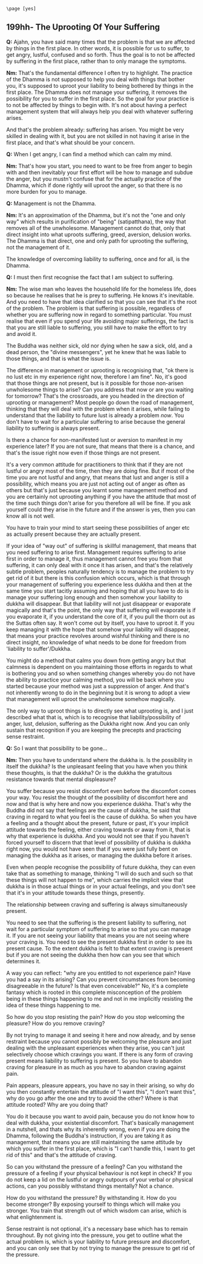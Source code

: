 ```{=context}
\page [yes]
```
## 199hh- The Uprooting Of Your Suffering

**Q:** Ajahn, you have said many times that the problem is that we are
affected by things in the first place. In other words, it is possible
for us to suffer, to get angry, lustful, confused and so forth. Thus the
goal is to not be affected by suffering in the first place, rather than
to only manage the symptoms.

**Nm:** That's the fundamental difference I often try to highlight. The
practice of the Dhamma is not supposed to help you deal with things that
bother you, it's supposed to uproot your liability to being bothered by
things in the first place. The Dhamma does not manage your suffering, it
removes the possibility for you to suffer in the first place. So the
goal for your practice is to not be affected by things to begin with.
It's not about having a perfect management system that will always help
you deal with whatever suffering arises.

And that's the problem already: suffering has arisen. You might be very
skilled in dealing with it, but you are not skilled in not having it
arise in the first place, and that's what should be your concern.

**Q:** When I get angry, I can find a method which can calm my mind.

**Nm:** That's how you start, you need to want to be free from anger to
begin with and then inevitably your first effort will be how to manage
and subdue the anger, but you mustn't confuse that for the actually
practice of the Dhamma, which if done rightly will uproot the anger, so
that there is no more burden for you to manage.

**Q:** Management is not the Dhamma.

**Nm:** It's an approximation of the Dhamma, but it's not the "one and
only way" which results in purification of "being" (satipatthana), the
way that removes all of the unwholesome. Management cannot do that, only
that direct insight into what uproots suffering, greed, aversion,
delusion works. The Dhamma is that direct, one and only path for
uprooting the suffering, not the management of it.

The knowledge of overcoming liability to suffering, once and for all, is
the Dhamma.

**Q:** I must then first recognise the fact that I am subject to
suffering.

**Nm:** The wise man who leaves the household life for the homeless
life, does so because he realises that he is prey to suffering. He knows
it's inevitable. And you need to have that idea clarified so that you
can see that it's the root of the problem. The problem is that
suffering is possible, regardless of whether you are suffering now in
regard to something particular. You must realise that even if you spend
your life avoiding major sufferings, the fact is that you are still
liable to suffering, you still have to make the effort to try and avoid
it.

The Buddha was neither sick, old nor dying when he saw a sick, old, and
a dead person, the "divine messengers", yet he knew that he was liable
to those things, and that is what the issue is.

The difference in management or uprooting is recognising that, "ok there
is no lust etc in my experience right now, therefore I am fine". No,
it's good that those things are not present, but is it possible for
those non-arisen unwholesome things to arise? Can you address that now
or are you waiting for tomorrow? That's the crossroads, are you headed
in the direction of uprooting or management? Most people go down the
road of management, thinking that they will deal with the problem when
it arises, while failing to understand that the liability to future lust
is already a problem *now*. You don't have to wait for a particular
suffering to arise because the general liability to suffering is always
present.

Is there a chance for non-manifested lust or aversion to manifest in my
experience later? If you are not sure, that means that there is a
chance, and that's the issue right now even if those things are not
present.

It's a very common attitude for practitioners to think that if they are
not lustful or angry most of the time, then they are doing fine. But if
most of the time you are not lustful and angry, that means that lust and
anger is still a possibility, which means you are just not acting out of
anger as often as others but that's just because you learnt some
management method and you are certainly not uprooting anything if you
have the attitude that most of the time such things don't arise for you
therefore all will be fine. If you ask yourself could they arise in the
future and if the answer is yes, then you can know all is not well.

You have to train your mind to start seeing these possibilities of anger
etc as actually present because they are actually present.

If your idea of "way out" of suffering is skillful management, that
means that you need suffering to arise first. Management requires
suffering to arise first in order to manage it, thus management cannot
free you from that suffering, it can only deal with it once it has
arisen, and that's the relatively subtle problem, peoples naturally
tendency is to manage the problem to try get rid of it but there is this
confusion which occurs, which is that through your management of
suffering you experience less dukkha and then at the same time you start
tacitly assuming and hoping that all you have to do is manage your
suffering long enough and then somehow your liability to dukkha will
disappear. But that liability will not just disappear or evaporate
magically and that's the point, the only way that suffering will
evaporate is if you evaporate it, if you understand the core of it, if
you pull the thorn out as the Suttas often say. It won't come out by
itself, you have to uproot it. If you keep managing it with the hope
that somehow your liability will disappear, that means your practice
revolves around wishful thinking and there is no direct insight, no
knowledge of what needs to be done for freedom from 'liability to
suffer'/Dukkha.

You might do a method that calms you down from getting angry but that
calmness is dependent on you maintaining those efforts in regards to
what is bothering you and so when something changes whereby you do not
have the ability to practice your calming method, you will be back where
you started because your method was just a suppression of anger. And
that's not inherently wrong to do in the beginning but it is wrong to
adopt a view that management will uproot the unwholesome somehow
magically.

The only way to uproot things is to directly see what uprooting is, and
I just described what that is, which is to recognise that
liability/possibility of anger, lust, delusion, suffering as the Dukkha
right now. And you can only sustain that recognition if you are keeping
the precepts and practicing sense restraint.

**Q:** So I want that possibility to be gone...

**Nm:** Then you have to understand where the dukkha is. Is the
possibility in itself the dukkha? Is the unpleasant feeling that you
have when you think these thoughts, is that the dukkha? Or is the dukkha
the gratuitous resistance towards that mental displeasure?

You suffer because you resist discomfort even before the discomfort
comes your way. You resist the thought of the possibility of discomfort
here and now and that is why here and now you experience dukkha. That's
why the Buddha did not say that feelings are the cause of dukkha, he
said that craving in regard to what you feel is the cause of dukkha. So
when you have a feeling and a thought about the present, future or past,
it's your implicit attitude towards the feeling, either craving towards
or away from it, that is why that experience is dukkha. And you would
not see that if you haven't forced yourself to discern that that level
of possibility of dukkha is dukkha right now, you would not have seen
that if you were just fully bent on managing the dukkha as it arises, or
managing the dukkha before it arises.

Even when people recognise the possibility of future dukkha, they can
even take that as something to manage, thinking "I will do such and such
so that these things will not happen to me", which carries the implicit
view that dukkha is in those actual things or in your actual feelings,
and you don't see that it's in your attitude towards these things,
presently.

The relationship between craving and suffering is always simultaneously
present.

You need to see that the suffering is the present liability to
suffering, not wait for a particular symptom of suffering to arise so
that you can manage it. If you are not seeing your liability that means
you are not seeing where your craving is. You need to see the present
dukkha first in order to see its present cause. To the extent dukkha is
felt to that extent craving is present but if you are not seeing the
dukkha then how can you see that which determines it.

A way you can reflect: "why are you entitled to not experience pain?
Have you had a say in its arising? Can you prevent circumstances from
becoming disagreeable in the future? Is that even conceivable?" No,
it's a complete fantasy which is rooted in this complete misconception
of the problem being in these things happening to me and not in me
implicitly resisting the idea of these things happening to me.

So how do you stop resisting the pain? How do you stop welcoming the
pleasure? How do you remove craving?

By not trying to manage it and seeing it here and now already, and by
sense restraint because you cannot possibly be welcoming the pleasure
and just dealing with the unpleasant experiences when they arise, you
can't just selectively choose which cravings you want. If there is any
form of craving present means liability to suffering is present. So you
have to abandon craving for pleasure in as much as you have to abandon
craving against pain.

Pain appears, pleasure appears, you have no say in their arising, so why
do you then constantly entertain the attitude of "I want this", "I
don't want this", why do you go after the one and try to avoid the
other? Where is that attitude rooted? Why are you doing that?

You do it because you want to avoid pain, because you do not know how to
deal with dukkha, your existential discomfort. That's basically
management in a nutshell, and thats why its inherently wrong, even if
you are doing the Dhamma, following the Buddha's instruction, if you
are taking it as management, that means you are still maintaining the
same attitude by which you suffer in the first place, which is "I can't
handle this, I want to get rid of this" and that's the attitude of
craving.

So can you withstand the pressure of a feeling? Can you withstand the
pressure of a feeling if your physical behaviour is not kept in check?
If you do not keep a lid on the lustful or angry outpours of your verbal
or physical actions, can you possibly withstand things mentally? Not a
chance.

How do you withstand the pressure? By withstanding it. How do you become
stronger? By exposing yourself to things which will make you stronger.
You train that strength out of which wisdom can arise, which is what
enlightenment is.

Sense restraint is not optional, it's a necessary base which has to
remain throughout. By not giving into the pressure, you get to outline
what the actual problem is, which is your liability to future pressure
and discomfort, and you can only see that by not trying to manage the
pressure to get rid of the pressure.
